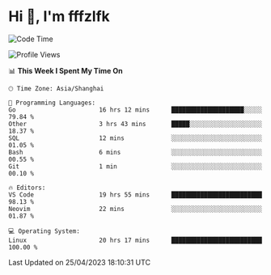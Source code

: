 # Hi 👋, I'm fffzlfk

<!--START_SECTION:waka-->
![Code Time](http://img.shields.io/badge/Code%20Time-172%20hrs%2037%20mins-blue)

![Profile Views](http://img.shields.io/badge/Profile%20Views-0-blue)

📊 **This Week I Spent My Time On** 

```text
🕑︎ Time Zone: Asia/Shanghai

💬 Programming Languages: 
Go                       16 hrs 12 mins      ████████████████████░░░░░   79.84 % 
Other                    3 hrs 43 mins       █████░░░░░░░░░░░░░░░░░░░░   18.37 % 
SQL                      12 mins             ░░░░░░░░░░░░░░░░░░░░░░░░░   01.05 % 
Bash                     6 mins              ░░░░░░░░░░░░░░░░░░░░░░░░░   00.55 % 
Git                      1 min               ░░░░░░░░░░░░░░░░░░░░░░░░░   00.10 % 

🔥 Editors: 
VS Code                  19 hrs 55 mins      █████████████████████████   98.13 % 
Neovim                   22 mins             ░░░░░░░░░░░░░░░░░░░░░░░░░   01.87 % 

💻 Operating System: 
Linux                    20 hrs 17 mins      █████████████████████████   100.00 % 
```


 Last Updated on 25/04/2023 18:10:31 UTC
<!--END_SECTION:waka-->
